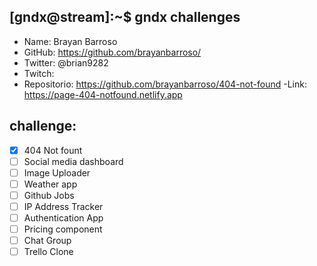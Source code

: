 ## [gndx@stream]:~$ gndx challenges

- Name: Brayan Barroso
- GitHub: https://github.com/brayanbarroso/
- Twitter: @brian9282
- Twitch:
- Repositorio: https://github.com/brayanbarroso/404-not-found
-Link: https://page-404-notfound.netlify.app

## challenge:
  - [X] 404 Not fount
  - [ ] Social media dashboard
  - [ ] Image Uploader
  - [ ] Weather app
  - [ ] Github Jobs
  - [ ] IP Address Tracker
  - [ ] Authentication App
  - [ ] Pricing component
  - [ ] Chat Group
  - [ ] Trello Clone
